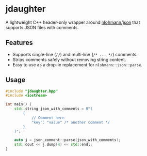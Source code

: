 # jdaughter

A lightweight C++ header-only wrapper around [nlohmann/json](https://github.com/nlohmann/json) that supports JSON files with comments.

## Features

- Supports single-line (`//`) and multi-line (`/* ... */`) comments.
- Strips comments safely without removing string content.
- Easy to use as a drop-in replacement for `nlohmann::json::parse`.

## Usage

```cpp
#include "jdaughter.hpp"
#include <iostream>

int main() {
    std::string json_with_comments = R"(
        {
            // Comment here
            "key": "value" /* another comment */
        }
    )";

    auto j = json_comment::parse(json_with_comments);
    std::cout << j.dump(4) << std::endl;
}